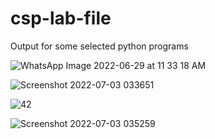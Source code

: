 # csp-lab-file
Output for some selected python programs


![WhatsApp Image 2022-06-29 at 11 33 18 AM](https://user-images.githubusercontent.com/82290379/177012312-fd4419d2-3ec2-4267-8711-b98998c0340d.jpeg)








![Screenshot 2022-07-03 033651](https://user-images.githubusercontent.com/82290379/177019232-92c0bc81-0c19-49b1-82c1-5ae786cb6cbe.jpg)






![42](https://user-images.githubusercontent.com/82290379/177019233-6d02f8fd-a041-44b0-bf12-e6497fb74fa3.jpg)





![Screenshot 2022-07-03 035259](https://user-images.githubusercontent.com/82290379/177019272-587e7aa5-7de9-4a4d-b5b6-3c8b5a868802.jpg)
